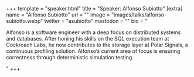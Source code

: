 +++
template = "speaker.html"
title = "Speaker: Alfonso Subiotto"
[extra]
  name = "Alfonso Subiotto"
  url = ""
   image = "images/talks/alfonso-subiotto.webp"
  twitter = "asubiotto"
  mastodon = ""
  bio = "<p>Alfonso is a software engineer with a deep focus on distributed systems and databases. After honing his skills on the SQL execution team at Cockroach Labs, he now contributes to the storage layer at Polar Signals, a continuous profiling solution. Alfonso’s current area of focus is ensuring correctness through deterministic simulation testing.</p>"
+++
